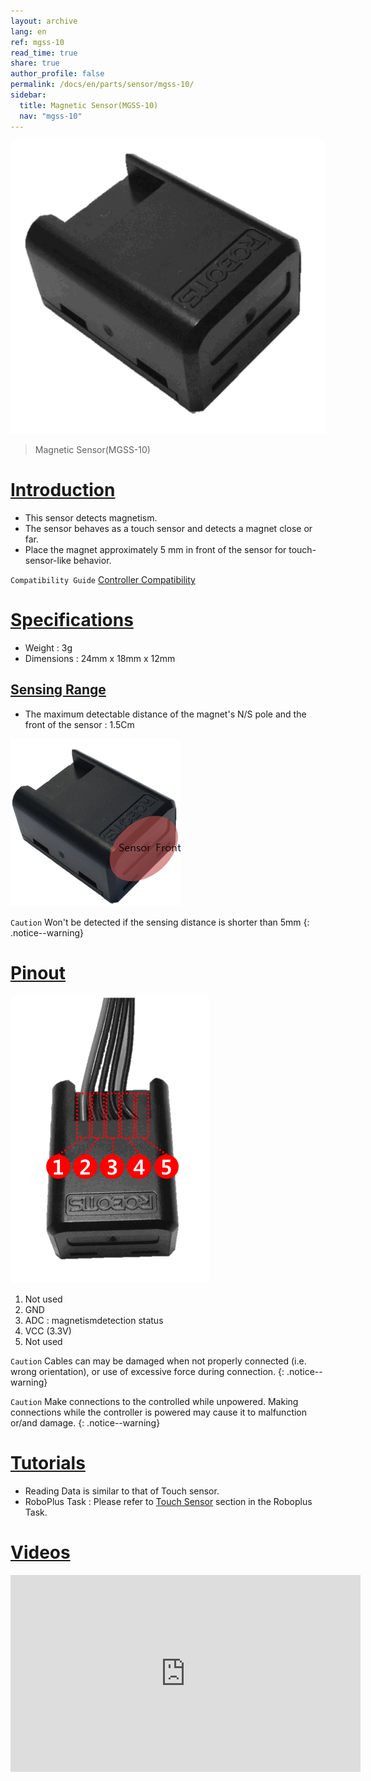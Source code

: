 ```yaml
---
layout: archive
lang: en
ref: mgss-10
read_time: true
share: true
author_profile: false
permalink: /docs/en/parts/sensor/mgss-10/
sidebar:
  title: Magnetic Sensor(MGSS-10)
  nav: "mgss-10"
---
```


![](/assets/images/parts/sensors/mgss-10_product.gif)

> Magnetic Sensor(MGSS-10)

# [Introduction](#introduction)

- This sensor detects magnetism.
- The sensor behaves as a touch sensor and detects a magnet close or far.
- Place the magnet approximately 5 mm in front of the sensor for touch-sensor-like behavior.

`Compatibility Guide` [Controller Compatibility]

# [Specifications](#specifications)

- Weight : 3g
- Dimensions : 24mm x 18mm x 12mm

## [Sensing Range](#sensing-range)

- The maximum detectable distance of the magnet's N/S pole and the front of the sensor : 1.5Cm

![](/assets/images/parts/sensors/mgss-10_01.png)

`Caution` Won't be detected if the sensing distance is shorter than 5mm
{: .notice--warning}

# [Pinout](#pinout)

![](/assets/images/parts/sensors/mgss-10_pinout.gif)

1. Not used
2. GND
3. ADC : magnetismdetection status
4. VCC (3.3V)
5. Not used

`Caution` Cables can may be damaged when not properly connected (i.e. wrong orientation), or use of excessive force during connection.
{: .notice--warning}

`Caution` Make connections to the controlled while unpowered. Making connections while the controller is powered may cause it to malfunction or/and damage.
{: .notice--warning}

# [Tutorials](#tutorials)

- Reading Data is similar to that of Touch sensor.
- RoboPlus Task : Please refer to [Touch Sensor] section in the Roboplus Task.

# [Videos](#videos)

<iframe width="560" height="315" src="https://www.youtube.com/embed/LJ1x6tMrFRE" frameborder="0" allowfullscreen></iframe>

[Controller Compatibility]: /docs/en/parts/controller/controller_compatibility/
[Touch Sensor]: /docs/en/software/rplus1/task/programming_02/#touch-sensor
